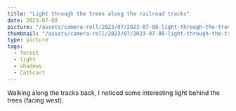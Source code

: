 ```yaml
---
title: "Light through the trees along the railroad tracks"
date: 2023-07-08
picture: "/assets/camera-roll/2023/07/2023-07-08-light-through-the-trees-along-the-railroad-tracks/20230709_022529850_iOS.jpg"
thumbnail: "/assets/camera-roll/2023/07/2023-07-08-light-through-the-trees-along-the-railroad-tracks/20230709_022529850_iOS-thumbnail.jpg"
type: picture
tags:
  - forest
  - light
  - shadows
  - Cathcart
---
```

Walking along the tracks back, I noticed some interesting light behind the trees (facing west).